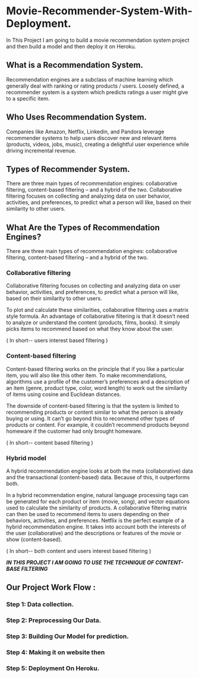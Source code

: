 # Movie-Recommender-System-With-Deployment.
In This Project I am going to build a movie recommendation system project and then build a model and then deploy it on Heroku.

## What is a Recommendation System. 
Recommendation engines are a subclass of machine learning which generally deal with ranking or rating products / users. Loosely defined, a recommender system is a system which predicts ratings a user might give to a specific item.

## Who Uses Recommendation System.
Companies like Amazon, Netflix, Linkedin, and Pandora leverage recommender systems to help users discover new and relevant items (products, videos, jobs, music), creating a delightful user experience while driving incremental revenue.

## Types of Recommender System.
There are three main types of recommendation engines: collaborative filtering, content-based filtering – and a hybrid of the two. 
Collaborative filtering focuses on collecting and analyzing data on user behavior, activities, and preferences, to predict what a person will like, based on their similarity to other users.

## What Are the Types of Recommendation Engines?

There are three main types of recommendation engines: collaborative filtering, content-based filtering – and a hybrid of the two.

### Collaborative filtering

Collaborative filtering focuses on collecting and analyzing data on user behavior, activities, and preferences, to predict what a person will like, based on their similarity to other users.

To plot and calculate these similarities, collaborative filtering uses a matrix style formula. An advantage of collaborative filtering is that it doesn’t need to analyze or understand the content (products, films, books). It simply picks items to recommend based on what they know about the user.

( In short-- users interest based filtering )

### Content-based filtering

Content-based filtering works on the principle that if you like a particular item, you will also like this other item. To make recommendations, algorithms use a profile of the customer’s preferences and a description of an item (genre, product type, color, word length) to work out the similarity of items using cosine and Euclidean distances.  

The downside of content-based filtering is that the system is limited to recommending products or content similar to what the person is already buying or using. It can’t go beyond this to recommend other types of products or content. For example, it couldn’t recommend products beyond homeware if the customer had only brought homeware.

( In short-- content based filtering )

### Hybrid model

A hybrid recommendation engine looks at both the meta (collaborative) data and the transactional (content-based) data. Because of this, it outperforms both.

In a hybrid recommendation engine, natural language processing tags can be generated for each product or item (movie, song), and vector equations used to calculate the similarity of products. A collaborative filtering matrix can then be used to recommend items to users depending on their behaviors, activities, and preferences. Netflix is the perfect example of a hybrid recommendation engine. It takes into account both the interests of the user (collaborative) and the descriptions or features of the movie or show (content-based).  

( In short-- both content and users interest based filtering )

<b>***IN THIS PROJECT I AM GOING TO USE THE TECHNIQUE OF CONTENT-BASE FILTERING***</b>


## Our Project Work Flow :

### Step 1: Data collection.
### Step 2: Preprocessing Our Data.
### Step 3: Building Our Model for prediction.
### Step 4: Making it on website then
### Step 5: Deployment On Heroku.




